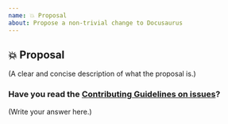 ```yaml
---
name: 💥 Proposal
about: Propose a non-trivial change to Docusaurus
---
```


## 💥 Proposal

(A clear and concise description of what the proposal is.)

### Have you read the [Contributing Guidelines on issues](https://github.com/facebook/Docusaurus/blob/master/CONTRIBUTING.md#reporting-new-issues)?

(Write your answer here.)
